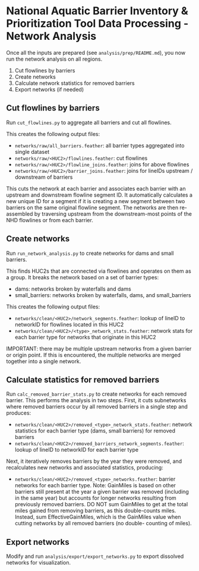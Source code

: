 # National Aquatic Barrier Inventory & Prioritization Tool Data Processing - Network Analysis

Once all the inputs are prepared (see `analysis/prep/README.md`), you now run the network analysis on all regions.

1. Cut flowlines by barriers
2. Create networks
3. Calculate network statistics for removed barriers
4. Export networks (if needed)

## Cut flowlines by barriers

Run `cut_flowlines.py` to aggregate all barriers and cut all flowlines.

This creates the following output files:

- `networks/raw/all_barriers.feather`: all barrier types aggregated into single dataset
- `networks/raw/<HUC2>/flowlines.feather`: cut flowlines
- `networks/raw/<HUC2>/flowline_joins.feather`: joins for above flowlines
- `networks/raw/<HUC2>/barrier_joins.feather`: joins for lineIDs upstream / downstream of barriers

This cuts the network at each barrier and associates each barrier with an
upstream and downstream flowline segment ID. It automatically calculates a new
unique ID for a segment if it is creating a new segment between two barriers on
the same original flowline segment. The networks are then re-assembled by
traversing upstream from the downstream-most points of the NHD flowlines or from
each barrier.

## Create networks

Run `run_network_analysis.py` to create networks for dams and small barriers.

This finds HUC2s that are connected via flowlines and operates on them as a
group. It breaks the network based on a set of barrier types:

- dams: networks broken by waterfalls and dams
- small_barriers: networks broken by waterfalls, dams, and small_barriers

This creates the following output files:

- `networks/clean/<HUC2>/network_segments.feather`: lookup of lineID to networkID
  for flowlines located in this HUC2
- `networks/clean/<HUC2>/<type>_network_stats.feather`: network stats for
  each barrier type for networks that originate in this HUC2

IMPORTANT: there may be multiple upstream networks from a given barrier or
origin point. If this is encountered, the multiple networks are merged together
into a single network.

## Calculate statistics for removed barriers

Run `calc_removed_barrier_stats.py` to create networks for each removed barrier.
This performs the analysis in two steps. First, it cuts subnetworks where removed
barriers occur by all removed barriers in a single step and produces:

- `networks/clean/<HUC2>/removed_<type>_network_stats.feather`: network statistics
  for each barrier type (dams, small barriers) for removed barriers
- `networks/clean/<HUC2>/removed_barriers_network_segments.feather`: lookup of
  lineID to networkID for each barrier type

Next, it iteratively removes barriers by the year they were removed, and
recalculates new networks and associated statistics, producing:

- `networks/clean/<HUC2>/removed_<type>_networks.feather`: barrier networks for
  each barrier type. Note: GainMiles is based on other barriers still present
  at the year a given barrier was removed (including in the same year) but
  accounts for longer networks resulting from previously removed barriers.
  DO NOT sum GainMiles to get at the total miles gained from removing barriers,
  as this double-counts miles. Instead, sum EffectiveGainMiles, which is the
  GainMiles value when cutting networks by all removed barriers (no double-
  counting of miles).

## Export networks

Modify and run `analysis/export/export_networks.py` to export dissolved networks
for visualization.
